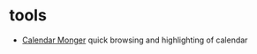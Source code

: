 # tools

- [Calendar Monger](https://tools.zmievski.org/calendarmonger) quick browsing and highlighting of calendar
